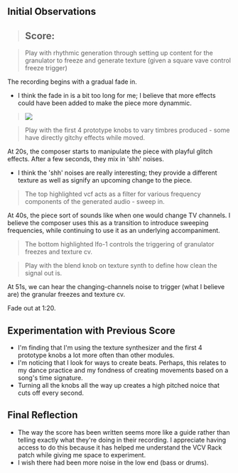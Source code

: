 ## Initial Observations

>## Score:

>Play with rhythmic generation through setting up content for the granulator to freeze and generate texture (given a square vave control freeze trigger) 

The recording begins with a gradual fade in.
- I think the fade in is a bit too long for me; I  believe that more effects could have been added to make the piece more dynammic.

><img src="https://i.imgur.com/83i5zwp.png">

>Play with the first 4 prototype knobs to vary timbres produced - some have directly gitchy effects while moved.

At 20s, the composer starts to manipulate the piece with playful glitch effects. After a few seconds, they mix in 'shh' noises.
- I think the 'shh' noises are really interesting; they provide a different texture as well as signify an upcoming change to the piece.

>The top highlighted vcf acts as a filter for various frequency components of the generated audio - sweep in.

 At 40s, the piece sort of sounds like when one would change TV channels. I believe the composer uses this as a transition to introduce sweeping frequencies, while continuing to use it as an underlying accompaniment.

>The bottom highlighted lfo-1 controls the triggering of granulator freezes and texture cv.

>Play with the blend knob on texture synth to define how clean the signal out is.

At 51s, we can hear the changing-channels noise to trigger (what I believe are) the granular freezes and texture cv.

Fade out at 1:20.

## Experimentation with Previous Score

- I'm finding that I'm using the texture synthesizer and the first 4 prototype knobs a lot more often than other modules.
- I'm noticing that I look for ways to create beats. Perhaps, this relates to my dance practice and my fondness of creating movements based on a song's time signature.
- Turning all the knobs all the way up creates a high pitched noice that cuts off every second.

## Final Reflection

- The way the score has been written seems more like a guide rather than telling exactly what they're doing in their recording. I appreciate having access to do this because it has helped me understand the VCV Rack patch while giving me space to experiment.
- I wish there had been more noise in the low end (bass or drums).

